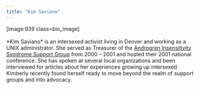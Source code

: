 ```yaml
---
title: "Kim Saviano"
---
```


[image:939 class=bio_image]<br><br>\*Kim Saviano\* is an intersexed activist living in Denver and working as a <span class="caps">UNIX</span> administrator. She served as Treasurer of the [Androgren Insensitivity Syndrome Support Group][1] from 2000 &#8211; 2001 and hosted their 2001 national conference. She has spoken at several local organizations and been interviewed for articles about her experiences growing up intersexed. Kimberly recently found herself ready to move beyond the realm of support groups and into advocacy.<br><br>

 [1]: http://www.medhelp.org/www/ais/ "AISSG-USA"